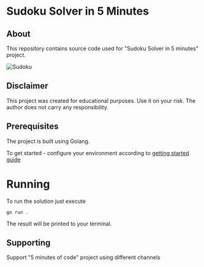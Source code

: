 # Sudoku Solver in 5 Minutes

## About

This repository contains source code used for "Sudoku Solver in 5 minutes" project.

![Sudoku](https://www.5minsofcode.com/assets/sudoku.png)

## Disclaimer

This project was created for educational purposes. Use it on your risk. The author does not carry any responsibility.

## Prerequisites

The project is built using Golang.

To get started - configure your environment according to [getting started guide](https://go.dev/doc/install)

# Running

To run the solution just execute

```
go run .
```

The result will be printed to your terminal.

## Supporting

Support "5 minutes of code" project using different channels
